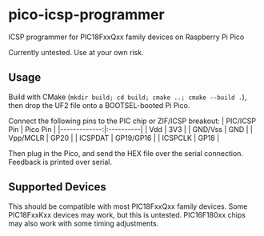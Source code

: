 # pico-icsp-programmer
ICSP programmer for PIC18FxxQxx family devices on Raspberry Pi Pico

Currently untested. Use at your own risk.

## Usage
Build with CMake (`mkdir build; cd build; cmake ..; cmake --build .`), then drop the UF2 file onto a BOOTSEL-booted Pi Pico.

Connect the following pins to the PIC chip or ZIF/ICSP breakout:
| PIC/ICSP Pin | Pico Pin  |
|-------------:|:----------|
| Vdd          | 3V3       |
| GND/Vss      | GND       |
| Vpp/MCLR     | GP20      |
| ICSPDAT      | GP19/GP16 |
| ICSPCLK      | GP18      |

Then plug in the Pico, and send the HEX file over the serial connection. Feedback is printed over serial.

## Supported Devices
This should be compatible with most PIC18FxxQxx family devices. Some PIC18FxxKxx devices may work, but this is untested. PIC16F180xx chips may also work with some timing adjustments.